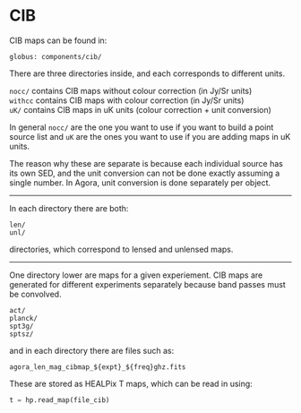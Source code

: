 # CIB

CIB maps can be found in:

```globus: components/cib/```

There are three directories inside, and each corresponds to different units.

```nocc/``` contains CIB maps without colour correction (in Jy/Sr units)  <BR>
```withcc``` contains CIB maps with colour correction (in Jy/Sr units)    <BR>
```uK/``` contains CIB maps in uK units (colour correction + unit conversion) <BR>

In general ```nocc/``` are the one you want to use if you want to build a point source list
and ```uK``` are the ones you want to use if you are adding maps in uK units.

The reason why these are separate is because each individual source has its own SED, and the unit conversion can not be done exactly assuming a single number. In Agora, unit conversion is done separately per object.

-----

In each directory there are both:<BR>

 ```len/``` <BR>
 ```unl/``` <BR>

 directories, which correspond to lensed and unlensed maps.

-----

One directory lower are maps for a given experiement. CIB maps are generated for different experiments separately because band passes must be convolved.

```act/```   <BR>
```planck/``` <BR>
```spt3g/```  <BR>
```sptsz/```  <BR>

and in each directory there are files such as:

```agora_len_mag_cibmap_${expt}_${freq}ghz.fits```

These are stored as HEALPix T maps, which can be read in using:

```python
t = hp.read_map(file_cib)
```